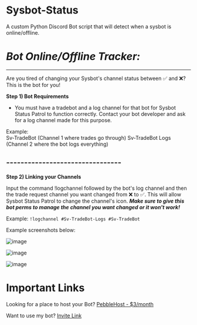 # Sysbot-Status
A custom Python Discord Bot script that will detect when a sysbot is online/offline.  

# *****__Bot Online/Offline Tracker:__*****
----------------------------------------------

Are you tired of changing your Sysbot's channel status between ✅ and ❌? This is the bot for you!

**Step 1) Bot Requirements**

- You must have a tradebot and a log channel for that bot for Sysbot Status Patrol to function correctly. Contact your bot developer and ask for a log channel made for this purpose. 

Example:  
Sv-TradeBot (Channel 1 where trades go through)
Sv-TradeBot Logs (Channel 2 where the bot logs everything)

## --------------------------------

**Step 2) Linking your Channels**

Input the command !logchannel followed by the bot's log channel and then the trade request channel you want changed from ❌ to ✅. This will allow Sysbot Status Patrol to change the channel's icon. *****Make sure to give this bot perms to manage the channel you want changed or it won't work!*****

Example:  `!logchannel #Sv-TradeBot-Logs #Sv-TradeBot`


Example screenshots below:

![image](https://github.com/bdawg1989/Sysbot-Status/assets/80122551/7338dd72-ea4e-4d80-b08a-29e04f2b7d5a)

![image](https://github.com/bdawg1989/Sysbot-Status/assets/80122551/056d436a-c7a5-49be-b1a8-4dccd93527ba)

![image](https://github.com/bdawg1989/Sysbot-Status/assets/80122551/6706a4a2-5ba5-4267-81ef-dd7da0eea23b)


# Important Links
Looking for a place to host your Bot?
[PebbleHost - $3/month](https://pebblehost.com/bot-hosting) 

Want to use my bot?
[Invite Link](https://discord.com/api/oauth2/authorize?client_id=1145124832497905724&permissions=0&scope=bot)
